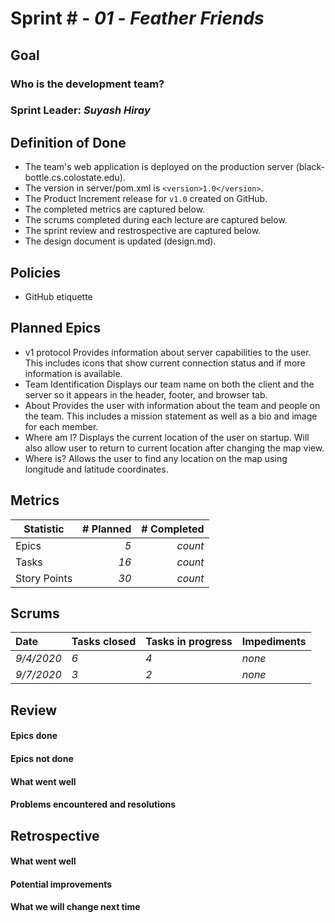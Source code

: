 # Sprint # - *01* - *Feather Friends*

## Goal

### Who is the development team?

### Sprint Leader: *Suyash Hiray*

## Definition of Done

* The team's web application is deployed on the production server (black-bottle.cs.colostate.edu).
* The version in server/pom.xml is `<version>1.0</version>`.
* The Product Increment release for `v1.0` created on GitHub.
* The completed metrics are captured below.
* The scrums completed during each lecture are captured below.
* The sprint review and restrospective are captured below.
* The design document is updated (design.md).


## Policies

* GitHub etiquette


## Planned Epics

* v1 protocol
	Provides information about server capabilities to the user. This includes icons that show current connection status and if more information is available.
* Team Identification
	Displays our team name on both the client and the server so it appears in the header, footer, and browser tab.
* About
	Provides the user with information about the team and people on the team. This includes a mission statement as well as a bio and image for each member.
* Where am I?
	Displays the current location of the user on startup. Will also allow user to return to current location after changing the map view.
* Where is?
	Allows the user to find any location on the map using longitude and latitude coordinates.

## Metrics

| Statistic | # Planned | # Completed |
| --- | ---: | ---: |
| Epics | *5* | *count* |
| Tasks |  *16*   | *count* | 
| Story Points |  *30*  | *count* | 


## Scrums

| Date | Tasks closed  | Tasks in progress | Impediments |
| :--- | :--- | :--- | :--- |
| *9/4/2020* | *6* | *4* | *none* | 
| *9/7/2020* | *3* | *2* | *none* | 


## Review

#### Epics done  

#### Epics not done 

#### What went well

#### Problems encountered and resolutions


## Retrospective

#### What went well

#### Potential improvements

#### What we will change next time